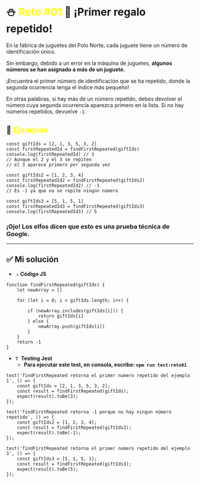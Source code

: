 # ⛄ <span style="color: yellow">Reto #01</span> 🎁 ¡Primer regalo repetido!

En la fábrica de juguetes del Polo Norte, cada juguete tiene un número de identificación único.

Sin embargo, debido a un error en la máquina de juguetes, **algunos números se han asignado a más de un juguete.**

¡Encuentra el primer número de identificación que se ha repetido, donde la segunda ocurrencia tenga el índice más pequeño!

En otras palabras, si hay más de un número repetido, debes devolver el número cuya segunda ocurrencia aparezca primero en la lista. Si no hay números repetidos, devuelve `-1`.

## 🎁 <span style="color: yellow">Ejemplos</span>

```
const giftIds = [2, 1, 3, 5, 3, 2]
const firstRepeatedId = findFirstRepeated(giftIds)
console.log(firstRepeatedId) // 3
// Aunque el 2 y el 3 se repiten
// el 3 aparece primero por segunda vez
```

```
const giftIds2 = [1, 2, 3, 4]
const firstRepeatedId2 = findFirstRepeated(giftIds2)
console.log(firstRepeatedId2) // -1
// Es -1 ya que no se repite ningún número
```

```
const giftIds3 = [5, 1, 5, 1]
const firstRepeatedId3 = findFirstRepeated(giftIds3)
console.log(firstRepeatedId3) // 5
```

### ¡Ojo! Los elfos dicen que esto es una prueba técnica de Google.

---

## ✅ Mi solución

- <img src="https://skillicons.dev/icons?i=js" width="10px" alt="JS" /> **Código JS**

```
function findFirstRepeated(giftIds) {
    let newArray = []

    for (let i = 0; i < giftIds.length; i++) {

        if (newArray.includes(giftIds[i])) {
            return giftIds[i]
        } else {
            newArray.push(giftIds[i])
        }
    }
    return -1
}

```

- <img src="https://skillicons.dev/icons?i=jest" width="12px" alt="Testing con Jest" /> **Testing Jest**
    - **Para ejecutar este test, en consola, escribe: ```npm run test:reto01```**
```
test('findFirstRepeated retorna el primer numero repetido del ejemplo 1', () => {
    const giftIds = [2, 1, 3, 5, 3, 2];
    const result = findFirstRepeated(giftIds);
    expect(result).toBe(3);
});

test('findFirstRepeated retorna -1 porque no hay ningun número repetido', () => {
    const giftIds2 = [1, 2, 3, 4];
    const result = findFirstRepeated(giftIds2);
    expect(result).toBe(-1);
});

test('findFirstRepeated retorna el primer numero repetido del ejemplo 3', () => {
    const giftIds3 = [5, 1, 5, 1];
    const result = findFirstRepeated(giftIds3);
    expect(result).toBe(5);
});
```
